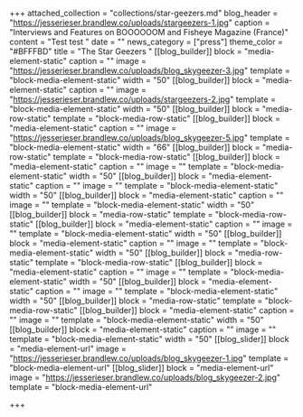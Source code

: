 +++
attached_collection = "collections/star-geezers.md"
blog_header = "https://jesserieser.brandlew.co/uploads/stargeezers-1.jpg"
caption = "Interviews and Features on BOOOOOOM and Fisheye Magazine (France)"
content = "Test test "
date = ""
news_category = ["press"]
theme_color = "#BFFFBD"
title = "The Star Geezers "
[[blog_builder]]
block = "media-element-static"
caption = ""
image = "https://jesserieser.brandlew.co/uploads/blog_skygeezer-3.jpg"
template = "block-media-element-static"
width = "50"
[[blog_builder]]
block = "media-element-static"
caption = ""
image = "https://jesserieser.brandlew.co/uploads/stargeezers-2.jpg"
template = "block-media-element-static"
width = "50"
[[blog_builder]]
block = "media-row-static"
template = "block-media-row-static"
[[blog_builder]]
block = "media-element-static"
caption = ""
image = "https://jesserieser.brandlew.co/uploads/blog_skygeezer-5.jpg"
template = "block-media-element-static"
width = "66"
[[blog_builder]]
block = "media-row-static"
template = "block-media-row-static"
[[blog_builder]]
block = "media-element-static"
caption = ""
image = ""
template = "block-media-element-static"
width = "50"
[[blog_builder]]
block = "media-element-static"
caption = ""
image = ""
template = "block-media-element-static"
width = "50"
[[blog_builder]]
block = "media-element-static"
caption = ""
image = ""
template = "block-media-element-static"
width = "50"
[[blog_builder]]
block = "media-row-static"
template = "block-media-row-static"
[[blog_builder]]
block = "media-element-static"
caption = ""
image = ""
template = "block-media-element-static"
width = "50"
[[blog_builder]]
block = "media-element-static"
caption = ""
image = ""
template = "block-media-element-static"
width = "50"
[[blog_builder]]
block = "media-row-static"
template = "block-media-row-static"
[[blog_builder]]
block = "media-element-static"
caption = ""
image = ""
template = "block-media-element-static"
width = "50"
[[blog_builder]]
block = "media-element-static"
caption = ""
image = ""
template = "block-media-element-static"
width = "50"
[[blog_builder]]
block = "media-row-static"
template = "block-media-row-static"
[[blog_builder]]
block = "media-element-static"
caption = ""
image = ""
template = "block-media-element-static"
width = "50"
[[blog_builder]]
block = "media-element-static"
caption = ""
image = ""
template = "block-media-element-static"
width = "50"
[[blog_slider]]
block = "media-element-url"
image = "https://jesserieser.brandlew.co/uploads/blog_skygeezer-1.jpg"
template = "block-media-element-url"
[[blog_slider]]
block = "media-element-url"
image = "https://jesserieser.brandlew.co/uploads/blog_skygeezer-2.jpg"
template = "block-media-element-url"

+++
